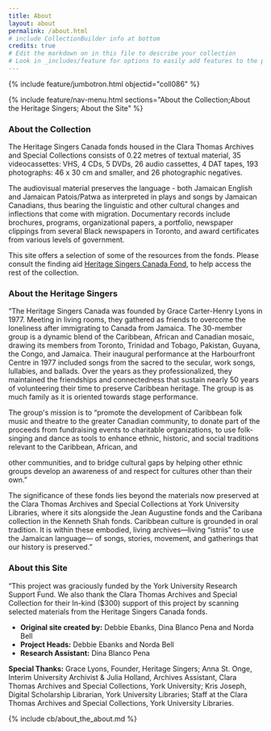 ```yaml
---
title: About
layout: about
permalink: /about.html
# include CollectionBuilder info at bottom
credits: true
# Edit the markdown on in this file to describe your collection
# Look in _includes/feature for options to easily add features to the page
---
```


{% include feature/jumbotron.html objectid="coll086" %}

{% include feature/nav-menu.html sections="About the Collection;About the Heritage Singers; About the Site" %}

### About the Collection

The Heritage Singers Canada fonds housed in the Clara Thomas Archives and Special Collections consists of 0.22 metres of textual material, 35 videocassettes: VHS, 4 CDs, 5 DVDs, 26 audio cassettes, 4 DAT tapes, 193 photographs: 46 x 30 cm and smaller, and 26 photographic negatives. 

The audiovisual material preserves the language - both Jamaican English and Jamaican Patois/Patwa as interpreted in plays and songs by Jamaican Canadians, thus bearing the linguistic and other cultural changes and inflections that come with migration. Documentary records include brochures, programs, organizational papers, a portfolio, newspaper clippings from several Black newspapers in Toronto, and award certificates from various levels of government.

This site offers a selection of some of the resources from the fonds. Please consult the finding aid [Heritage Singers Canada Fond](https://atom.library.yorku.ca/downloads/heritage-singers-canada-fonds-f0783.pdf), to help access the rest of the collection.

### About the Heritage Singers

“The Heritage Singers Canada was founded by Grace Carter-Henry Lyons in 1977.
Meeting in living rooms, they gathered as friends to overcome the loneliness after
immigrating to Canada from Jamaica. The 30-member group is a dynamic blend of the
Caribbean, African and Canadian mosaic, drawing its members from Toronto, Trinidad
and Tobago, Pakistan, Guyana, the Congo, and Jamaica. Their inaugural performance
at the Harbourfront Centre in 1977 included songs from the sacred to the secular, work
songs, lullabies, and ballads. Over the years as they professionalized, they maintained
the friendships and connectedness that sustain nearly 50 years of volunteering their
time to preserve Caribbean heritage. The group is as much family as it is oriented
towards stage performance.

The group&#39;s mission is to “promote the development of Caribbean folk music and
theatre to the greater Canadian community, to donate part of the proceeds from
fundraising events to charitable organizations, to use folk-singing and dance as tools to
enhance ethnic, historic, and social traditions relevant to the Caribbean, African, and

other communities, and to bridge cultural gaps by helping other ethnic groups develop
an awareness of and respect for cultures other than their own.”

The significance of these fonds lies beyond the materials now preserved at the Clara
Thomas Archives and Special Collections at York University Libraries, where it sits
alongside the Jean Augustine fonds and the Caribana collection in the Kenneth Shah
fonds. Caribbean culture is grounded in oral tradition. It is within these embodied, living
archives—living “istriis” to use the Jamaican language— of songs, stories, movement,
and gatherings that our history is preserved.”

### About this Site 

“This project was graciously funded by the York University Research Support Fund.  We also thank the Clara Thomas Archives and Special Collection for their In-kind ($300) support of this project by scanning selected materials from the Heritage Singers Canada fonds. 

- **Original site created by:** Debbie Ebanks, Dina Blanco Pena and Norda Bell 
- **Project Heads:** Debbie Ebanks and Norda Bell
- **Research Assistant:** Dina Blanco Pena

**Special Thanks:** Grace Lyons, Founder, Heritage Singers; Anna St. Onge, Interim University Archivist & Julia Holland, Archives Assistant, Clara Thomas Archives and Special Collections, York University; Kris Joseph, Digital Scholarship Librarian, York University Libraries; Staff at the Clara Thomas Archives and Special Collections, York University Libraries.




<!-- IMPORTANT!!! DELETE this comment and the include below when you are finished editing this page for your collection. The include below introduces about page features. They will show up on your collection's about page until you delete it.  -->
{% include cb/about_the_about.md %} 


